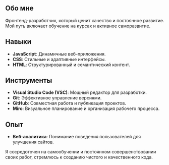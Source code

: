 ## Обо мне

Фронтенд-разработчик, который ценит качество и постоянное развитие. Мой путь включает обучение на курсах и активное саморазвитие.

## Навыки

- **JavaScript**: Динамичные веб-приложения.
- **CSS**: Стильные и адаптивные интерфейсы.
- **HTML**: Структурированный и семантический контент.

## Инструменты

- **Visual Studio Code (VSC)**: Мощный редактор для разработки.
- **Git**: Эффективное управление версиями.
- **GitHub**: Совместная работа и публикация проектов.
- **Miro**: Визуальное планирование и организация рабочего процесса.

## Опыт

- **Веб-аналитика**: Понимание поведения пользователей для улучшения сайтов.

Я сосредоточен на самообучении и постоянном совершенствовании своих работ, стремлюсь к созданию чистого и качественного кода.
